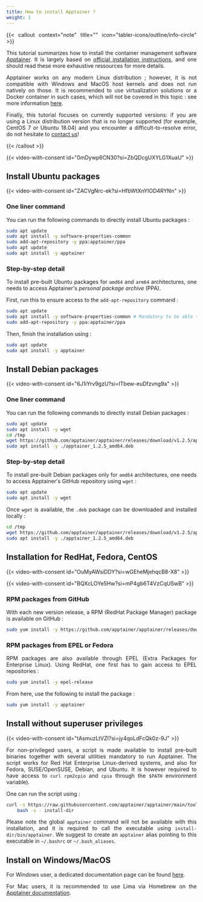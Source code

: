 ```yaml
---
title: How to install Apptainer ?
weight: 1
---
```


<div align="justify">

{{< callout context="note" title="" icon="tabler-icons/outline/info-circle" >}}

This tutorial summarizes how to install the container management software [Apptainer](https://apptainer.org/). It is largely based on [official installation instructions](https://apptainer.org/docs/admin/1.2/installation.html#install-from-pre-built-packages), and one should read these more exhaustive ressources for more details.

Apptainer works on any modern Linux distribution ; however, it is not compatible with Windows and MacOS host kernels and does not run natively on those. It is recommended to use virtualization solutions or a Docker container in such cases, which will not be covered in this topic : see more information [here](https://apptainer.org/docs/admin/1.2/installation.html#installation-on-windows-or-mac).

Finally, this tutorial focuses on currently supported versions: if you are using a Linux distribution version that is no longer supported (for example, CentOS 7 or Ubuntu 18.04) and you encounter a difficult-to-resolve error, do not hesitate to [contact us](/en/documentation/use/ask-help/)!

{{< /callout >}}

<!-- <iframe class="tuto-video" src="https://www.youtube-nocookie.com/embed/0mDywp6CN30?si=ZbQDcgUXYLG1XuaU&cc_lang_pref=en&cc_load_policy=1" title="YouTube video player" frameborder="0" allow="accelerometer; autoplay; clipboard-write; encrypted-media; gyroscope; picture-in-picture; web-share" referrerpolicy="strict-origin-when-cross-origin" allowfullscreen></iframe> -->

{{< video-with-consent id="0mDywp6CN30?si=ZbQDcgUXYLG1XuaU" >}}

## Install Ubuntu packages

<!-- <iframe class="tuto-video" src="https://www.youtube-nocookie.com/embed/ZACVgNrc-ek?si=HfbWtXnYIOD4RYNn&cc_lang_pref=en&cc_load_policy=1" title="YouTube video player" frameborder="0" allow="accelerometer; autoplay; clipboard-write; encrypted-media; gyroscope; picture-in-picture; web-share" referrerpolicy="strict-origin-when-cross-origin" allowfullscreen></iframe> -->

{{< video-with-consent id="ZACVgNrc-ek?si=HfbWtXnYIOD4RYNn" >}}

### One liner command

You can run the following commands to directly install Ubuntu packages :

```bash
sudo apt update
sudo apt install -y software-properties-common
sudo add-apt-repository -y ppa:apptainer/ppa
sudo apt update
sudo apt install -y apptainer
```

### Step-by-step detail

To install pre-built Ubuntu packages for `amd64` and `arm64` architectures, one needs to access Apptainer's _personal package archive_ (PPA).

First, run this to ensure access to the `add-apt-repository` command :

```bash
sudo apt update
sudo apt install -y software-properties-common # Mandatory to be able to run next command
sudo add-apt-repository -y ppa:apptainer/ppa
```

Then, finish the installation using :

```bash
sudo apt update
sudo apt install -y apptainer
```

## Install Debian packages

<!-- <iframe class="tuto-video" src="https://www.youtube-nocookie.com/embed/6J1iYrv9gzU?si=ITbew-euDfzvng9a&cc_lang_pref=en&cc_load_policy=1" title="YouTube video player" frameborder="0" allow="accelerometer; autoplay; clipboard-write; encrypted-media; gyroscope; picture-in-picture; web-share" referrerpolicy="strict-origin-when-cross-origin" allowfullscreen></iframe> -->

{{< video-with-consent id="6J1iYrv9gzU?si=ITbew-euDfzvng9a" >}}

### One liner command

You can run the following commands to directly install Debian packages :

```bash
sudo apt update
sudo apt install -y wget
cd /tmp
wget https://github.com/apptainer/apptainer/releases/download/v1.2.5/apptainer_1.2.5_amd64.deb
sudo apt install -y ./apptainer_1.2.5_amd64.deb
```

### Step-by-step detail

To install pre-built Debian packages only for `amd64` architectures, one needs to access Apptainer's GitHub repository using `wget` :

```bash
sudo apt update
sudo apt install -y wget
```

Once `wget` is available, the `.deb` package can be downloaded and installed locally :

```bash
cd /tmp
wget https://github.com/apptainer/apptainer/releases/download/v1.2.5/apptainer_1.2.5_amd64.deb
sudo apt install -y ./apptainer_1.2.5_amd64.deb
```

## Installation for RedHat, Fedora, CentOS

<!-- <iframe class="tuto-video" src="https://www.youtube-nocookie.com/embed/OuMyAWsiDDY?si=wGEheMjehqcB8-X8&cc_lang_pref=en&cc_load_policy=1" title="YouTube video player" frameborder="0" allow="accelerometer; autoplay; clipboard-write; encrypted-media; gyroscope; picture-in-picture; web-share" referrerpolicy="strict-origin-when-cross-origin" allowfullscreen></iframe> -->

{{< video-with-consent id="OuMyAWsiDDY?si=wGEheMjehqcB8-X8" >}}

<!-- <iframe class="tuto-video" src="https://www.youtube-nocookie.com/embed/BQXcLOYe5Hw?si=mP4gb6T4VzCqUSwB&cc_lang_pref=en&cc_load_policy=1" title="YouTube video player" frameborder="0" allow="accelerometer; autoplay; clipboard-write; encrypted-media; gyroscope; picture-in-picture; web-share" referrerpolicy="strict-origin-when-cross-origin" allowfullscreen></iframe> -->

{{< video-with-consent id="BQXcLOYe5Hw?si=mP4gb6T4VzCqUSwB" >}}

### RPM packages from GitHub

With each new version release, a RPM (RedHat Package Manager) package is available on GitHub :

```bash
sudo yum install -y https://github.com/apptainer/apptainer/releases/download/v1.2.5/apptainer-1.2.5-1.x86_64.rpm
```

### RPM packages from EPEL or Fedora

RPM packages are also available through EPEL (Extra Packages for Enterprise Linux).
Using RedHat, one first has to gain access to EPEL repositories :

```bash
sudo yum install -y epel-release
```

From here, use the following to install the package :

```bash
sudo yum install -y apptainer
```

## Install without superuser privileges

<!-- <iframe class="tuto-video" src="https://www.youtube-nocookie.com/embed/tAsmuzLtVZI?si=jy4qoLdFcQk0z-9J&cc_lang_pref=en&cc_load_policy=1" title="YouTube video player" frameborder="0" allow="accelerometer; autoplay; clipboard-write; encrypted-media; gyroscope; picture-in-picture; web-share" referrerpolicy="strict-origin-when-cross-origin" allowfullscreen></iframe> -->

{{< video-with-consent id="tAsmuzLtVZI?si=jy4qoLdFcQk0z-9J" >}}

For non-privileged users, a script is made available to install pre-built binaries together with several utilities mandatory to run Apptainer. The script works for Red Hat Enterprise Linux-derived systems, and also for Fedora, SUSE/OpenSUSE, Debian, and Ubuntu. It is however required to have access to `curl` `rpm2cpio` and `cpio` through the `$PATH` environment variable).

One can run the script using :

```bash
curl -s https://raw.githubusercontent.com/apptainer/apptainer/main/tools/install-unprivileged.sh | \
    bash -s - install-dir
```

Please note the global `apptainer` command will not be available with this installation, and it is required to call the executable using `install-dir/bin/apptainer`. We suggest to create an `apptainer` alias pointing to this executable in `~/.bashrc` or `~/.bash_aliases`.

## Install on Windows/MacOS

For Windows user, a dedicated documentation page can be found [here](/en/documentation/install/apptainer-windows/).

For Mac users, it is recommended to use Lima via Homebrew on the [Apptainer documentation](https://apptainer.org/docs/admin/main/installation.html#mac).

</div>

